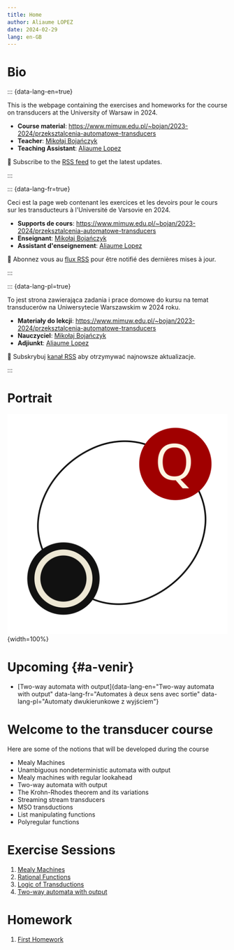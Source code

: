 ```yaml
---
title: Home
author: Aliaume LOPEZ
date: 2024-02-29
lang: en-GB
---
```


# Bio

::: {data-lang-en=true}

This is the webpage containing the exercises and homeworks for the course on
transducers at the University of Warsaw in 2024.

- **Course material**:
  <https://www.mimuw.edu.pl/~bojan/2023-2024/przeksztalcenia-automatowe-transducers>
- **Teacher**: [Mikołaj Bojańczyk](https://www.mimuw.edu.pl/~bojan/)
- **Teaching Assistant**: [Aliaume Lopez](https://www.irif.fr/~alopez/)

📡 Subscribe to the [RSS feed](./rss.xml) to get the latest updates.

:::


::: {data-lang-fr=true}

Ceci est la page web contenant les exercices et les devoirs pour
le cours sur les transducteurs à l'Université de Varsovie en 2024.

- **Supports de cours**: 
  <https://www.mimuw.edu.pl/~bojan/2023-2024/przeksztalcenia-automatowe-transducers>
- **Enseignant**: [Mikołaj Bojańczyk](https://www.mimuw.edu.pl/~bojan/)
- **Assistant d'enseignement**: [Aliaume Lopez](https://www.irif.fr/~alopez)

📡 Abonnez vous au [flux RSS](./rss.xml) pour être notifié des dernières mises à jour.

:::

::: {data-lang-pl=true}

To jest strona zawierająca zadania i prace domowe do kursu na temat transducerów
na Uniwersytecie Warszawskim w 2024 roku.

- **Materiały do lekcji**:
  <https://www.mimuw.edu.pl/~bojan/2023-2024/przeksztalcenia-automatowe-transducers>
- **Nauczyciel**: [Mikołaj Bojańczyk](https://www.mimuw.edu.pl/~bojan/)
- **Adjiunkt**: [Aliaume Lopez](https://www.irif.fr/~alopez/)

📡 Subskrybuj [kanał RSS](./rss.xml) aby otrzymywać najnowsze aktualizacje.

:::

# Portrait

![Transducer Course Logo](./static/logo/logo.svg){width=100%}


# Upcoming {#a-venir}

- [Two-way automata with output]{data-lang-en="Two-way automata with output"
                                data-lang-fr="Automates à deux sens avec sortie"
                                data-lang-pl="Automaty dwukierunkowe z wyjściem"}

# Welcome to the transducer course

Here are some of the notions that will be developed during the course

- Mealy Machines
- Unambiguous nondeterministic automata with output
- Mealy machines with regular lookahead
- Two-way automata with output
- The Krohn-Rhodes theorem and its variations
- Streaming stream transducers
- MSO transductions
- List manipulating functions
- Polyregular functions

# Exercise Sessions

1. [Mealy Machines](./session-1.html)
1. [Rational Functions](./session-2.html)
1. [Logic of Transductions](./session-3.html)
1. [Two-way automata with output](./session-4.html)

# Homework

1. [First Homework](./homework-1.html)
